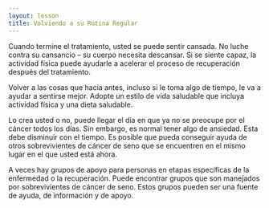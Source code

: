 ```yaml
---
layout: lesson
title: Volviendo a su Rutina Regular
---
```


Cuando termine el tratamiento, usted se puede sentir cansada. No luche contra su cansancio – su cuerpo necesita descansar. Si se siente capaz, la actividad física puede ayudarle a acelerar el proceso de recuperación después del tratamiento.

Volver a las cosas que hacía antes, incluso si le toma algo de tiempo, le va a ayudar a sentirse mejor. Adopte un estilo de vida saludable que incluya actividad física y una dieta saludable.

Lo crea usted o no, puede llegar el día en que ya no se preocupe por el cáncer todos los días. Sin embargo, es normal tener algo de ansiedad. Esta debe disminuir con el tiempo. Es posible que pueda conseguir ayuda de otros sobrevivientes de cáncer de seno que se encuentren en el mismo lugar en el que usted está ahora.

A veces hay grupos de apoyo para personas en etapas específicas de la enfermedad o la recuperación. Puede encontrar grupos que son manejados por sobrevivientes de cáncer de seno. Estos grupos pueden ser una fuente de ayuda, de información y de apoyo.

